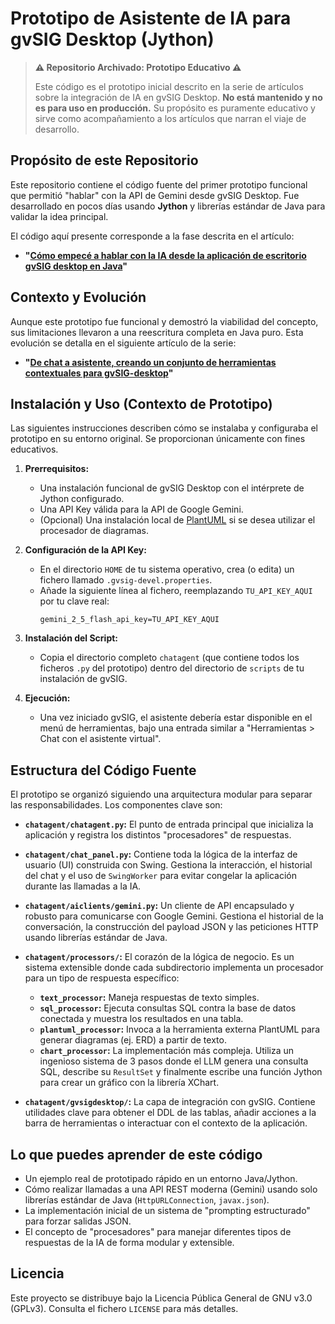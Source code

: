 # Prototipo de Asistente de IA para gvSIG Desktop (Jython)

> **⚠️ Repositorio Archivado: Prototipo Educativo ⚠️**
>
> Este código es el prototipo inicial descrito en la serie de artículos sobre la integración de IA en gvSIG Desktop. **No está mantenido y no es para uso en producción.** Su propósito es puramente educativo y sirve como acompañamiento a los artículos que narran el viaje de desarrollo.

## Propósito de este Repositorio

Este repositorio contiene el código fuente del primer prototipo funcional que permitió "hablar" con la API de Gemini desde gvSIG Desktop. Fue desarrollado en pocos días usando **Jython** y librerías estándar de Java para validar la idea principal.

El código aquí presente corresponde a la fase descrita en el artículo:
*   **"[Cómo empecé a hablar con la IA desde la aplicación de escritorio gvSIG desktop en Java](https://blog.gvsig.org/2025/09/08/como-empece-a-hablar-con-la-ia-desde-la-aplicacion-de-escritorio-gvsig-desktop/)"**

## Contexto y Evolución

Aunque este prototipo fue funcional y demostró la viabilidad del concepto, sus limitaciones llevaron a una reescritura completa en Java puro. Esta evolución se detalla en el siguiente artículo de la serie:
*   **"[De chat a asistente, creando un conjunto de herramientas contextuales para gvSIG-desktop](https://blog.gvsig.org/2025/09/15/de-chat-a-asistente-creando-un-conjunto-de-herramientas-contextuales-para-gvsig-desktop/)"**

## Instalación y Uso (Contexto de Prototipo)

Las siguientes instrucciones describen cómo se instalaba y configuraba el prototipo en su entorno original. Se proporcionan únicamente con fines educativos.

1.  **Prerrequisitos:**
    *   Una instalación funcional de gvSIG Desktop con el intérprete de Jython configurado.
    *   Una API Key válida para la API de Google Gemini.
    *   (Opcional) Una instalación local de [PlantUML](https://plantuml.com/) si se desea utilizar el procesador de diagramas.

2.  **Configuración de la API Key:**
    *   En el directorio `HOME` de tu sistema operativo, crea (o edita) un fichero llamado `.gvsig-devel.properties`.
    *   Añade la siguiente línea al fichero, reemplazando `TU_API_KEY_AQUI` por tu clave real:
        ```properties
        gemini_2_5_flash_api_key=TU_API_KEY_AQUI
        ```

3.  **Instalación del Script:**
    *   Copia el directorio completo `chatagent` (que contiene todos los ficheros `.py` del prototipo) dentro del directorio de `scripts` de tu instalación de gvSIG.

4.  **Ejecución:**
    *   Una vez iniciado gvSIG, el asistente debería estar disponible en el menú de herramientas, bajo una entrada similar a "Herramientas > Chat con el asistente virtual".

## Estructura del Código Fuente

El prototipo se organizó siguiendo una arquitectura modular para separar las responsabilidades. Los componentes clave son:

*   **`chatagent/chatagent.py`:** El punto de entrada principal que inicializa la aplicación y registra los distintos "procesadores" de respuestas.

*   **`chatagent/chat_panel.py`:** Contiene toda la lógica de la interfaz de usuario (UI) construida con Swing. Gestiona la interacción, el historial del chat y el uso de `SwingWorker` para evitar congelar la aplicación durante las llamadas a la IA.

*   **`chatagent/aiclients/gemini.py`:** Un cliente de API encapsulado y robusto para comunicarse con Google Gemini. Gestiona el historial de la conversación, la construcción del payload JSON y las peticiones HTTP usando librerías estándar de Java.

*   **`chatagent/processors/`:** El corazón de la lógica de negocio. Es un sistema extensible donde cada subdirectorio implementa un procesador para un tipo de respuesta específico:
    *   **`text_processor`:** Maneja respuestas de texto simples.
    *   **`sql_processor`:** Ejecuta consultas SQL contra la base de datos conectada y muestra los resultados en una tabla.
    *   **`plantuml_processor`:** Invoca a la herramienta externa PlantUML para generar diagramas (ej. ERD) a partir de texto.
    *   **`chart_processor`:** La implementación más compleja. Utiliza un ingenioso sistema de 3 pasos donde el LLM genera una consulta SQL, describe su `ResultSet` y finalmente escribe una función Jython para crear un gráfico con la librería XChart.

*   **`chatagent/gvsigdesktop/`:** La capa de integración con gvSIG. Contiene utilidades clave para obtener el DDL de las tablas, añadir acciones a la barra de herramientas o interactuar con el contexto de la aplicación.

## Lo que puedes aprender de este código

*   Un ejemplo real de prototipado rápido en un entorno Java/Jython.
*   Cómo realizar llamadas a una API REST moderna (Gemini) usando solo librerías estándar de Java (`HttpURLConnection`, `javax.json`).
*   La implementación inicial de un sistema de "prompting estructurado" para forzar salidas JSON.
*   El concepto de "procesadores" para manejar diferentes tipos de respuestas de la IA de forma modular y extensible.

## Licencia

Este proyecto se distribuye bajo la Licencia Pública General de GNU v3.0 (GPLv3). Consulta el fichero `LICENSE` para más detalles.

